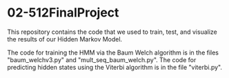 # 02-512FinalProject

This repository contains the code that we used to train, test, and visualize the results of our Hidden Markov Model.

The code for training the HMM via the Baum Welch algorithm is in the files "baum_welchv3.py" and "mult_seq_baum_welch.py". The code for predicting hidden states using the Viterbi algorithm is in the file "viterbi.py". 
